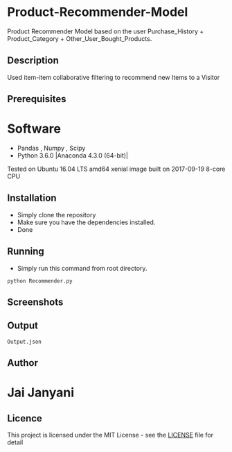 # Product-Recommender-Model
Product Recommender Model based on the user Purchase_History + Product_Category + Other_User_Bought_Products.


## Description
Used item-item collaborative filtering to recommend new Items to a Visitor




## Prerequisites

# Software
* Pandas , Numpy , Scipy
* Python 3.6.0 |Anaconda 4.3.0 (64-bit)|<br />

Tested on Ubuntu 16.04 LTS amd64 xenial image built on 2017-09-19 8-core CPU


## Installation

* Simply clone the repository
* Make sure you have the dependencies installed.
* Done


## Running

* Simply run this command from root directory.

```
python Recommender.py

```

       

## Screenshots






## Output
```
Output.json

```


       
## Author

# Jai Janyani

## Licence

This project is licensed under the MIT License - see the [LICENSE](LICENSE) file for detail


